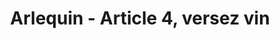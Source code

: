 ---
title: Arlequin - Article 4, versez vin
informations: Format 105 × 165 mm, impression laser noir de 76 pages reliées en cahiers. Il est composé dans un caractère dessiné cette année, imprimé sur Olin Bulk 80g  dans une main de 2, dedans, 3 inserts de couleur, jaune, vert et rouge sur l’impression noire.
img: brille/arlequin-red.jpg
---
